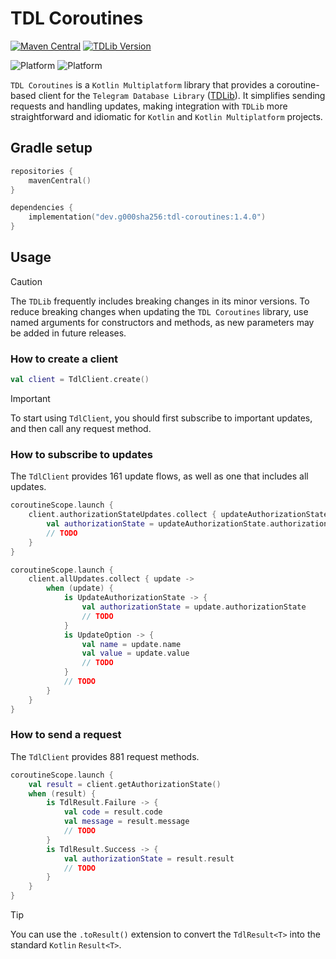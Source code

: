 # TDL Coroutines

[![Maven Central](https://img.shields.io/maven-central/v/dev.g000sha256/tdl-coroutines?label=Maven%20Central&labelColor=171C35&color=E38E33)](https://central.sonatype.com/artifact/dev.g000sha256/tdl-coroutines)
[![TDLib Version](https://img.shields.io/badge/TDLib-v1.8.52-blue?labelColor=19212A&color=53A5E3)](https://github.com/tdlib/td/tree/bc32c4b20a92df817c45d8af675a7a9572b739bc)

![Platform](https://img.shields.io/static/v1?label=Platform&labelColor=black&message=Android&color=green)
![Platform](https://img.shields.io/static/v1?label=Platform&labelColor=black&message=JVM&color=orange)

`TDL Coroutines` is a `Kotlin Multiplatform` library that provides a coroutine-based client for the
`Telegram Database Library` ([TDLib](https://github.com/tdlib/td)). It simplifies sending requests and handling updates, making
integration with `TDLib` more straightforward and idiomatic for `Kotlin` and `Kotlin Multiplatform` projects.

## Gradle setup

```kotlin
repositories {
    mavenCentral()
}
```

```kotlin
dependencies {
    implementation("dev.g000sha256:tdl-coroutines:1.4.0")
}
```

## Usage

> [!CAUTION]
> The `TDLib` frequently includes breaking changes in its minor versions.
> To reduce breaking changes when updating the `TDL Coroutines` library,
> use named arguments for constructors and methods, as new parameters may be added in future releases.

### How to create a client

```kotlin
val client = TdlClient.create()
```

> [!IMPORTANT]
> To start using `TdlClient`, you should first subscribe to important updates, and then call any request method.

### How to subscribe to updates

The `TdlClient` provides 161 update flows, as well as one that includes all updates.

```kotlin
coroutineScope.launch {
    client.authorizationStateUpdates.collect { updateAuthorizationState ->
        val authorizationState = updateAuthorizationState.authorizationState
        // TODO
    }
}
```

```kotlin
coroutineScope.launch {
    client.allUpdates.collect { update ->
        when (update) {
            is UpdateAuthorizationState -> {
                val authorizationState = update.authorizationState
                // TODO
            }
            is UpdateOption -> {
                val name = update.name
                val value = update.value
                // TODO
            }
            // TODO
        }
    }
}
```

### How to send a request

The `TdlClient` provides 881 request methods.

```kotlin
coroutineScope.launch {
    val result = client.getAuthorizationState()
    when (result) {
        is TdlResult.Failure -> {
            val code = result.code
            val message = result.message
            // TODO
        }
        is TdlResult.Success -> {
            val authorizationState = result.result
            // TODO
        }
    }
}
```

> [!TIP]
> You can use the `.toResult()` extension to convert the `TdlResult<T>` into the standard `Kotlin` `Result<T>`.
